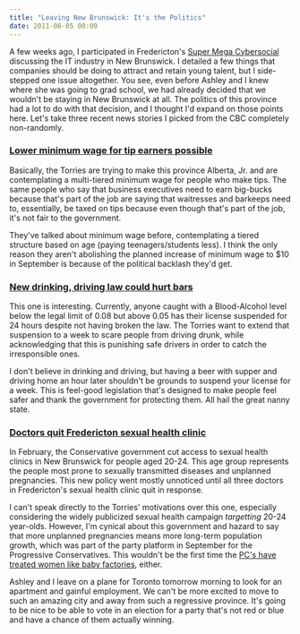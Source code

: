 ```yaml
---
title: "Leaving New Brunswick: It's the Politics"
date: 2011-06-05 00:00
---
```


<p>A few weeks ago, I participated in Fredericton's <a href="http://www.cybersocial.org/index.php?option=com_lyftenbloggie&amp;view=entry&amp;year=2011&amp;month=05&amp;day=26&amp;id=8%3Alast-of-the-season&amp;Itemid=5" target="_blank">Super Mega Cybersocial</a> discussing the IT industry in New Brunswick. I detailed a few things that companies should be doing to attract and retain young talent, but I side-stepped one issue altogether. You see, even before Ashley and I knew where she was going to grad school, we had already decided that we wouldn't be staying in New Brunswick at all. The politics of this province had a lot to do with that decision, and I thought I'd expand on those points here.
Let's take three recent news stories I picked from the CBC completely non-randomly.</p>

<h3><a href="http://www.cbc.ca/news/canada/new-brunswick/story/2011/06/02/nb-labour-minimum-wage-plan-1008.html" target="_blank">Lower minimum wage for tip earners possible</a></h3>

<p>Basically, the Torries are trying to make this province Alberta, Jr. and are contemplating a multi-tiered minimum wage for people who make tips. The same people who say that business executives need to earn big-bucks because that's part of the job are saying that waitresses and barkeeps need to, essentially, be taxed on tips because even though that's part of the job, it's not fair to the government.</p>

<p>They've talked about minimum wage before, contemplating a tiered structure based on age (paying teenagers/students less). I think the only reason they aren't abolishing the planned increase of minimum wage to $10 in September is because of the political backlash they'd get.</p>

<h3><a href="http://www.cbc.ca/news/canada/new-brunswick/story/2011/06/01/nb-restaurants-drinking-driving-laws-1202.html" target="_blank">New drinking, driving law could hurt bars</a></h3>

<p>This one is interesting. Currently, anyone caught with a Blood-Alcohol level below the legal limit of 0.08 but above 0.05 has their license suspended for 24 hours despite not having broken the law. The Torries want to extend that suspension to a week to scare people from driving drunk, while acknowledging that this is punishing safe drivers in order to catch the irresponsible ones.</p>

<p>I don't believe in drinking and driving, but having a beer with supper and driving home an hour later shouldn't be grounds to suspend your license for a week. This is feel-good legislation that's designed to make people feel safer and thank the government for protecting them. All hail the great nanny state.</p>

<h3><a href="http://www.cbc.ca/news/canada/new-brunswick/story/2011/06/03/nb-doctors-quiit-sex-clinic.html" target="_blank">Doctors quit Fredericton sexual health clinic</a></h3>

<p>In February, the Conservative government cut access to sexual health clinics in New Brunswick for people aged 20-24. This age group represents the people most prone to sexually transmitted diseases and unplanned pregnancies. This new policy went mostly unnoticed until all three doctors in Fredericton's sexual health clinic quit in response.</p>

<p>I can't speak directly to the Torries' motivations over this one, especially considering the widely publicized sexual health campaign <em>targetting</em> 20-24 year-olds. However, I'm cynical about this government and hazard to say that more unplanned pregnancies means more long-term population growth, which was part of the party platform in September for the Progressive Conservatives. This wouldn't be the first time the <a href="https://www.facebook.com/topic.php?uid=2208211036&amp;topic=15625" target="_blank">PC's have treated women like baby factories</a>, either.</p>

<p>Ashley and I leave on a plane for Toronto tomorrow morning to look for an apartment and gainful employment. We can't be more excited to move to such an amazing city and away from such a regressive province. It's going to be nice to be able to vote in an election for a party that's not red or blue and have a chance of them actually winning.</p>

<!-- more -->

